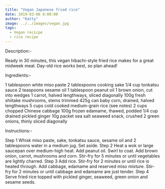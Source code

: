 ```yaml
---
title: "Vegan Japanese fried rice"
date: 2019-03-06 8:00:00
author: "Katty"
image: ../../images/vegan.jpg
tags:
  - Vegan recicpe
  - rice recipe
---
```


Description:-

Ready in 30 minutes, this vegan hibachi-style fried rice makes for a great midweek meal. Day-old rice works best, so plan ahead!

Ingredients:-

1 tablespoon white miso paste
2 tablespoons cooking sake
1/4 cup tonkatsu sauce
2 teaspoons sesame oil
1 tablespoon peanut oil
1 brown onion, cut into wedges
1 carrot, halved lengthways, sliced diagonally
100g fresh shiitake mushrooms, stems trimmed
425g can baby corn, drained, halved lengthways
5 cups cold cooked medium-grain rice (see notes)
2 cups chopped Chinese cabbage
100g frozen edamame, thawed, podded
1/4 cup drained pickled ginger
10g packet sea salt seaweed snack, crushed
2 green onions, thinly sliced diagonally

Instructions:-

Step 1
Whisk miso paste, sake, tonkatsu sauce, sesame oil and 2 tablespoons water in a medium jug. Set aside.
Step 2
Heat a wok or large saucepan over medium-high heat. Add peanut oil. Swirl to coat. Add brown onion, carrot, mushrooms and corn. Stir-fry for 5 minutes or until vegetables are lightly charred.
Step 3
Add rice. Stir-fry for 2 minutes or until rice is heated through. Add cabbage, edamame and reserved miso mixture. Stir-fry for 2 minutes or until cabbage and edamame are just tender.
Step 4
Serve fried rice topped with pickled ginger, seaweed, green onion and sesame seeds.

